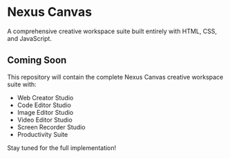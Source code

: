 # Nexus Canvas

A comprehensive creative workspace suite built entirely with HTML, CSS, and JavaScript.

## Coming Soon

This repository will contain the complete Nexus Canvas creative workspace suite with:

- Web Creator Studio
- Code Editor Studio  
- Image Editor Studio
- Video Editor Studio
- Screen Recorder Studio
- Productivity Suite

Stay tuned for the full implementation!